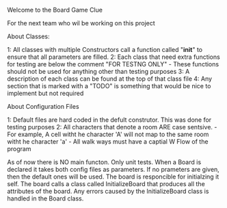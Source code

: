 Welcome to the Board Game Clue

For the next team who wil be working on this project

About Classes:

1: All classes with multiple Constructors call a function called "__init__" to ensure that all parameters are filled.
2: Each class that need extra functions for testing are below the comment "FOR TESTNG ONLY"
	- These functions should not be used for anything other than testing purposes
3: A description of each class can be found at the top of that class file 
4: Any section that is marked with a "TODO" is something that would be nice to implement but not required

About Configuration Files

1: Default files are hard coded in the defult construtor. This was done for testing purposes
2: All characters that denote a room ARE case sentsive. 
	- For example, A cell witht he character 'A' will not map to the same room witht he character 'a'
	- All walk ways must have a captial W
Flow of the program 

As of now there is NO main functon. Only unit tests. 
When a Board is declared it takes both config files as parameters.
If no prameters are given, then the default ones will be used.
The board is responcible for initialzing it self.
The board calls a class called InitializeBoard that produces all the attributes of the board.
Any errors caused by the InitializeBoard class is handled in the Board class.